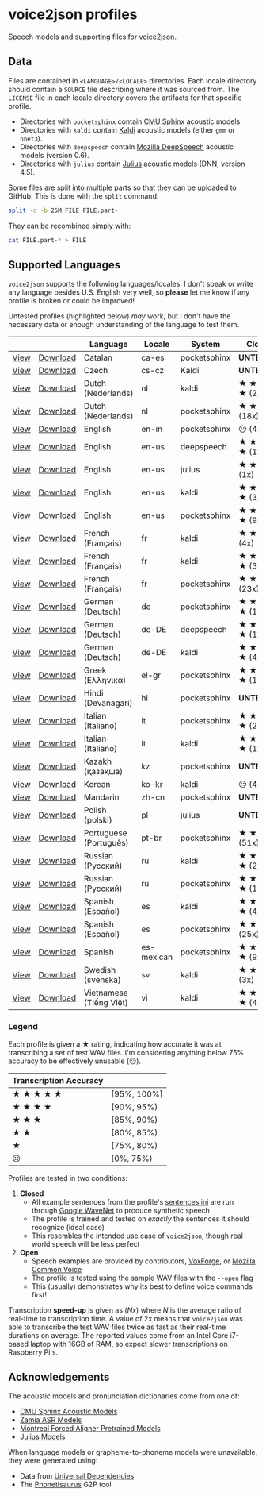 # voice2json profiles

Speech models and supporting files for [voice2json](https://github.com/synesthesiam/voice2json).

## Data

Files are contained in `<LANGUAGE>/<LOCALE>` directories. Each locale directory should contain a `SOURCE` file describing where it was sourced from. The `LICENSE` file in each locale directory covers the artifacts for that specific profile.

* Directories with `pocketsphinx` contain [CMU Sphinx](https://cmusphinx.github.io/) acoustic models
* Directories with `kaldi` contain [Kaldi](https://kaldi-asr.org) acoustic models (either `gmm` or `nnet3`).
* Directories with `deepspeech` contain [Mozilla DeepSpeech](https://github.com/mozilla/DeepSpeech) acoustic models (version 0.6).
* Directories with `julius` contain [Julius](https://github.com/julius-speech/julius) acoustic models (DNN, version 4.5).

Some files are split into multiple parts so that they can be uploaded to GitHub. This is done with the `split` command:

```bash
split -d -b 25M FILE FILE.part-
```

They can be recombined simply with:

```bash
cat FILE.part-* > FILE
```

## Supported Languages

`voice2json` supports the following languages/locales. I don't speak or write any language besides U.S. English very well, so **please** let me know if any profile is broken or could be improved!

Untested profiles (highlighted below) *may* work, but I don't have the necessary data or enough understanding of the language to test them.

<table>
  <thead>
    <tr>
      <th></th>
      <th></th>
      <th>Language</th>
      <th>Locale</th>
      <th>System</th>
      <th>Closed</th>
      <th>Open</th>
    </tr>
  </thead>
  <tbody>
    <tr>
      <td>
        <a href="https://github.com/synesthesiam/ca-es_pocketsphinx-cmu">View</a>
      </td>
      <td>
        <a href="https://github.com/synesthesiam/ca-es_pocketsphinx-cmu/archive/v1.1.tar.gz">Download</a>
      </td>
      <td>Catalan</td>
      <td>ca-es</td>
      <td>pocketsphinx</td>
      <td>
        <strong>UNTESTED</strong>
      </td>
      <td>
        <strong>UNTESTED</strong>
      </td>
    </tr>
    <tr>
      <td>
        <a href="https://github.com/rhasspy/cs_kaldi-rhasspy">View</a>
      </td>
      <td>
        <a href="https://github.com/rhasspy/cs_kaldi-rhasspy/archive/v1.0.tar.gz">Download</a>
      </td>
      <td>Czech</td>
      <td>cs-cz</td>
      <td>Kaldi</td>
      <td>
        <strong>UNTESTED</strong>
      </td>
      <td>
        <strong>UNTESTED</strong>
      </td>
    </tr>
    <tr>
      <td>
        <a href="https://github.com/synesthesiam/nl_kaldi-cgn">View</a>
      </td>
      <td>
        <a href="https://github.com/synesthesiam/nl_kaldi-cgn/archive/v1.1.tar.gz">Download</a>
      </td>
      <td>Dutch (Nederlands)</td>
      <td>nl</td>
      <td>kaldi</td>
      <td>&#9733; &#9733; &#9733; &#9733; &#9733; (2x)</td>
      <td>&#9785; (1x)</td>
    </tr>
    <tr>
      <td>
        <a href="https://github.com/synesthesiam/nl_pocketsphinx-cmu">View</a>
      </td>
      <td>
        <a href="https://github.com/synesthesiam/nl_pocketsphinx-cmu/archive/v1.1.tar.gz">Download</a>
      </td>
      <td>Dutch (Nederlands)</td>
      <td>nl</td>
      <td>pocketsphinx</td>
      <td>&#9733; &#9733; &#9733; &#9733; (18x)</td>
      <td>&#9785; (3x)</td>
    </tr>
    <tr>
      <td>
        <a href="https://github.com/synesthesiam/en-in_pocketsphinx-cmu">View</a>
      </td>
      <td>
        <a href="https://github.com/synesthesiam/en-in_pocketsphinx-cmu/archive/v1.1.tar.gz">Download</a>
      </td>
      <td>English</td>
      <td>en-in</td>
      <td>pocketsphinx</td>
      <td>&#9785; (4x)</td>
      <td>&#9785; (4x)</td>
    </tr>
    <tr>
      <td>
        <a href="https://github.com/synesthesiam/en-us_deepspeech-mozilla">View</a>
      </td>
      <td>
        <a href="https://github.com/synesthesiam/en-us_deepspeech-mozilla/archive/v1.0.tar.gz">Download</a>
      </td>
      <td>English</td>
      <td>en-us</td>
      <td>deepspeech</td>
      <td>&#9733; &#9733; &#9733; &#9733; &#9733; (1x)</td>
      <td>&#9733; &#9733; &#9733; &#9733; (1x)</td>
    </tr>
    <tr>
      <td>
        <a href="https://github.com/synesthesiam/en-us_julius-github">View</a>
      </td>
      <td>
        <a href="https://github.com/synesthesiam/en-us_julius-github/archive/v1.1.tar.gz">Download</a>
      </td>
      <td>English</td>
      <td>en-us</td>
      <td>julius</td>
      <td>&#9733; &#9733; &#9733; &#9733; (1x)</td>
      <td>
        <strong>UNTESTED</strong>
      </td>
    </tr>
    <tr>
      <td>
        <a href="https://github.com/synesthesiam/en-us_kaldi-zamia">View</a>
      </td>
      <td>
        <a href="https://github.com/synesthesiam/en-us_kaldi-zamia/archive/v2.0.tar.gz">Download</a>
      </td>
      <td>English</td>
      <td>en-us</td>
      <td>kaldi</td>
      <td>&#9733; &#9733; &#9733; &#9733; &#9733; (3x)</td>
      <td>&#9733; &#9733; &#9733; &#9733; (1x)</td>
    </tr>
    <tr>
      <td>
        <a href="https://github.com/synesthesiam/en-us_pocketsphinx-cmu">View</a>
      </td>
      <td>
        <a href="https://github.com/synesthesiam/en-us_pocketsphinx-cmu/archive/v1.1.tar.gz">Download</a>
      </td>
      <td>English</td>
      <td>en-us</td>
      <td>pocketsphinx</td>
      <td>&#9733; &#9733; &#9733; &#9733; &#9733; (9x)</td>
      <td>&#9733; &#9733; &#9733; &#9733; (2x)</td>
    </tr>
    <tr>
      <td>
        <a href="https://github.com/synesthesiam/fr_kaldi-guyot">View</a>
      </td>
      <td>
        <a href="https://github.com/synesthesiam/fr_kaldi-guyot/archive/v1.0.tar.gz">Download</a>
      </td>
      <td>French (Français)</td>
      <td>fr</td>
      <td>kaldi</td>
      <td>&#9733; &#9733; &#9733; &#9733; (4x)</td>
      <td>&#9733; &#9733; &#9733; &#9733; (1x)</td>
    </tr>
    <tr>
      <td>
        <a href="https://github.com/rhasspy/fr_kaldi-rhasspy">View</a>
      </td>
      <td>
        <a href="https://github.com/rhasspy/fr_kaldi-rhasspy/archive/v1.0.tar.gz">Download</a>
      </td>
      <td>French (Français)</td>
      <td>fr</td>
      <td>kaldi</td>
      <td>&#9733; &#9733; &#9733; &#9733; &#9733; (3x)</td>
      <td>&#9733; &#9733; &#9733; &#9733; &#9733; (0.5x)</td>
    </tr>
    <tr>
      <td>
        <a href="https://github.com/synesthesiam/fr_pocketsphinx-cmu">View</a>
      </td>
      <td>
        <a href="https://github.com/synesthesiam/fr_pocketsphinx-cmu/archive/v1.1.tar.gz">Download</a>
      </td>
      <td>French (Français)</td>
      <td>fr</td>
      <td>pocketsphinx</td>
      <td>&#9733; &#9733; &#9733; &#9733; (23x)</td>
      <td>&#9785; (3x)</td>
    </tr>
    <tr>
      <td>
        <a href="https://github.com/synesthesiam/de_pocketsphinx-cmu">View</a>
      </td>
      <td>
        <a href="https://github.com/synesthesiam/de_pocketsphinx-cmu/archive/v1.1.tar.gz">Download</a>
      </td>
      <td>German (Deutsch)</td>
      <td>de</td>
      <td>pocketsphinx</td>
      <td>&#9733; &#9733; &#9733; &#9733; &#9733; (17x)</td>
      <td>&#9733; &#9733; &#9733; &#9733; &#9733; (3x)</td>
    </tr>
    <tr>
      <td>
        <a href="https://github.com/synesthesiam/de_deepspeech-aashishag">View</a>
      </td>
      <td>
        <a href="https://github.com/synesthesiam/de_deepspeech-aashishag/archive/v1.0.tar.gz">Download</a>
      </td>
      <td>German (Deutsch)</td>
      <td>de-DE</td>
      <td>deepspeech</td>
      <td>&#9733; &#9733; &#9733; &#9733; &#9733; (1x)</td>
      <td>&#9733; &#9733; &#9733; &#9733; (1x)</td>
    </tr>
    <tr>
      <td>
        <a href="https://github.com/synesthesiam/de_kaldi-zamia">View</a>
      </td>
      <td>
        <a href="https://github.com/synesthesiam/de_kaldi-zamia/archive/v2.0.tar.gz">Download</a>
      </td>
      <td>German (Deutsch)</td>
      <td>de-DE</td>
      <td>kaldi</td>
      <td>&#9733; &#9733; &#9733; &#9733; &#9733; (4x)</td>
      <td>&#9733; &#9733; &#9733; &#9733; (1x)</td>
    </tr>
    <tr>
      <td>
        <a href="https://github.com/synesthesiam/el-gr_pocketsphinx-cmu">View</a>
      </td>
      <td>
        <a href="https://github.com/synesthesiam/el-gr_pocketsphinx-cmu/archive/v1.1.tar.gz">Download</a>
      </td>
      <td>Greek (Ελληνικά)</td>
      <td>el-gr</td>
      <td>pocketsphinx</td>
      <td>&#9733; &#9733; &#9733; &#9733; &#9733; (15x)</td>
      <td>&#9785; (1x)</td>
    </tr>
    <tr>
      <td>
        <a href="https://github.com/synesthesiam/hi_pocketsphinx-cmu">View</a>
      </td>
      <td>
        <a href="https://github.com/synesthesiam/hi_pocketsphinx-cmu/archive/v1.0.tar.gz">Download</a>
      </td>
      <td>Hindi (Devanagari)</td>
      <td>hi</td>
      <td>pocketsphinx</td>
      <td>
        <strong>UNTESTED</strong>
      </td>
      <td>
        <strong>UNTESTED</strong>
      </td>
    </tr>
    <tr>
      <td>
        <a href="https://github.com/synesthesiam/it_pocketsphinx-cmu">View</a>
      </td>
      <td>
        <a href="https://github.com/synesthesiam/it_pocketsphinx-cmu/archive/v1.1.tar.gz">Download</a>
      </td>
      <td>Italian (Italiano)</td>
      <td>it</td>
      <td>pocketsphinx</td>
      <td>&#9733; &#9733; &#9733; &#9733; &#9733; (21x)</td>
      <td>&#9733; &#9733; &#9733; &#9733; &#9733; (7x)</td>
    </tr>
    <tr>
      <td>
        <a href="https://github.com/rhasspy/it_kaldi-rhasspy">View</a>
      </td>
      <td>
        <a href="https://github.com/rhasspy/it_kaldi-rhasspy/archive/v1.0.tar.gz">Download</a>
      </td>
      <td>Italian (Italiano)</td>
      <td>it</td>
      <td>kaldi</td>
      <td>&#9733; &#9733; &#9733; &#9733; &#9733; (1x)</td>
      <td>&#9733; &#9733; &#9733; &#9733; &#9733; (1x)</td>
    </tr>
    <tr>
      <td>
        <a href="https://github.com/synesthesiam/kz_pocketsphinx-cmu">View</a>
      </td>
      <td>
        <a href="https://github.com/synesthesiam/kz_pocketsphinx-cmu/archive/v1.1.tar.gz">Download</a>
      </td>
      <td>Kazakh (қазақша)</td>
      <td>kz</td>
      <td>pocketsphinx</td>
      <td>
        <strong>UNTESTED</strong>
      </td>
      <td>
        <strong>UNTESTED</strong>
      </td>
    </tr>
    <tr>
      <td>
        <a href="https://github.com/synesthesiam/ko-kr_kaldi-montreal">View</a>
      </td>
      <td>
        <a href="https://github.com/synesthesiam/ko-kr_kaldi-montreal/archive/v1.0.tar.gz">Download</a>
      </td>
      <td>Korean</td>
      <td>ko-kr</td>
      <td>kaldi</td>
      <td>&#9785; (4x)</td>
      <td>&#9785; (4x)</td>
    </tr>
    <tr>
      <td>
        <a href="https://github.com/synesthesiam/zh-cn_pocketsphinx-cmu">View</a>
      </td>
      <td>
        <a href="https://github.com/synesthesiam/zh-cn_pocketsphinx-cmu/archive/v1.1.tar.gz">Download</a>
      </td>
      <td>Mandarin</td>
      <td>zh-cn</td>
      <td>pocketsphinx</td>
      <td>
        <strong>UNTESTED</strong>
      </td>
      <td>
        <strong>UNTESTED</strong>
      </td>
    </tr>
    <tr>
      <td>
        <a href="https://github.com/synesthesiam/pl_julius-github">View</a>
      </td>
      <td>
        <a href="https://github.com/synesthesiam/pl_julius-github/archive/v1.1.tar.gz">Download</a>
      </td>
      <td>Polish (polski)</td>
      <td>pl</td>
      <td>julius</td>
      <td>
        <strong>UNTESTED</strong>
      </td>
      <td>
        <strong>UNTESTED</strong>
      </td>
    </tr>
    <tr>
      <td>
        <a href="https://github.com/synesthesiam/pt-br_pocketsphinx-cmu">View</a>
      </td>
      <td>
        <a href="https://github.com/synesthesiam/pt-br_pocketsphinx-cmu/archive/v1.1.tar.gz">Download</a>
      </td>
      <td>Portuguese (Português)</td>
      <td>pt-br</td>
      <td>pocketsphinx</td>
      <td>&#9733; &#9733; &#9733; &#9733; (51x)</td>
      <td>&#9785; (11x)</td>
    </tr>
    <tr>
      <td>
        <a href="https://github.com/rhasspy/ru_kaldi-rhasspy">View</a>
      </td>
      <td>
        <a href="https://github.com/rhasspy/ru_kaldi-rhasspy/archive/v1.0.tar.gz">Download</a>
      </td>
      <td>Russian (Русский)</td>
      <td>ru</td>
      <td>kaldi</td>
      <td>&#9733; &#9733; &#9733; &#9733; &#9733; (2x)</td>
      <td>&#9733; &#9733; &#9733; &#9733; &#9733; (0.5x)</td>
    </tr>
    <tr>
      <td>
        <a href="https://github.com/synesthesiam/ru_pocketsphinx-cmu">View</a>
      </td>
      <td>
        <a href="https://github.com/synesthesiam/ru_pocketsphinx-cmu/archive/v1.1.tar.gz">Download</a>
      </td>
      <td>Russian (Русский)</td>
      <td>ru</td>
      <td>pocketsphinx</td>
      <td>&#9733; &#9733; &#9733; &#9733; &#9733; (17x)</td>
      <td>&#9785; (1x)</td>
    </tr>
    <tr>
      <td>
        <a href="https://github.com/rhasspy/es_kaldi-rhasspy">View</a>
      </td>
      <td>
        <a href="https://github.com/rhasspy/es_kaldi-rhasspy/archive/v1.0.tar.gz">Download</a>
      </td>
      <td>Spanish (Español)</td>
      <td>es</td>
      <td>kaldi</td>
      <td>&#9733; &#9733; &#9733; &#9733; &#9733; (4x)</td>
      <td>&#9733; &#9733; &#9733; &#9733; &#9733; (1x)</td>
    </tr>
    <tr>
      <td>
        <a href="https://github.com/synesthesiam/es_pocketsphinx-cmu">View</a>
      </td>
      <td>
        <a href="https://github.com/synesthesiam/es_pocketsphinx-cmu/archive/v1.1.tar.gz">Download</a>
      </td>
      <td>Spanish (Español)</td>
      <td>es</td>
      <td>pocketsphinx</td>
      <td>&#9733; &#9733; &#9733; &#9733; (25x)</td>
      <td>&#9733; &#9733; &#9733; &#9733; (15x)</td>
    </tr>
    <tr>
      <td>
        <a href="https://github.com/synesthesiam/es-mexican_pocketsphinx-cmu">View</a>
      </td>
      <td>
        <a href="https://github.com/synesthesiam/es-mexican_pocketsphinx-cmu/archive/v1.1.tar.gz">Download</a>
      </td>
      <td>Spanish</td>
      <td>es-mexican</td>
      <td>pocketsphinx</td>
      <td>&#9733; &#9733; &#9733; &#9733; &#9733; (9x)</td>
      <td>&#9733; &#9733; &#9733; &#9733; (2x)</td>
    </tr>
    <tr>
      <td>
        <a href="https://github.com/synesthesiam/sv_kaldi-montreal">View</a>
      </td>
      <td>
        <a href="https://github.com/synesthesiam/sv_kaldi-montreal/archive/v1.1.tar.gz">Download</a>
      </td>
      <td>Swedish (svenska)</td>
      <td>sv</td>
      <td>kaldi</td>
      <td>&#9733; &#9733; &#9733; &#9733; (3x)</td>
      <td>&#9785; (1x)</td>
    </tr>
    <tr>
      <td>
        <a href="https://github.com/synesthesiam/vi_kaldi-montreal">View</a>
      </td>
      <td>
        <a href="https://github.com/synesthesiam/vi_kaldi-montreal/archive/v1.1.tar.gz">Download</a>
      </td>
      <td>Vietnamese (Tiếng Việt)</td>
      <td>vi</td>
      <td>kaldi</td>
      <td>&#9733; &#9733; &#9733; &#9733; &#9733; (4x)</td>
      <td>&#9785; (1x)</td>
    </tr>
  </tbody>
</table>

### Legend

Each profile is given a &#9733; rating, indicating how accurate it was at transcribing a set of test WAV files. I'm considering anything below 75% accuracy to be effectively unusable (&#9785;).

 | Transcription Accuracy                   |              |
 | ---------------------------------------- | ------------ |
 | &#9733; &#9733; &#9733; &#9733; &#9733;  | [95%, 100%]  |
 | &#9733; &#9733; &#9733; &#9733;          | [90%, 95%)   |
 | &#9733; &#9733; &#9733;                  | [85%, 90%)   |
 | &#9733; &#9733;                          | [80%, 85%)   |
 | &#9733;                                  | [75%, 80%)   |
 | &#9785;                                  | [0%, 75%)    |

Profiles are tested in two conditions:

1. **Closed**
    * All example sentences from the profile's [sentences.ini](https://voice2json.org/sentences.html) are run through [Google WaveNet](https://cloud.google.com/text-to-speech/docs/wavenet) to produce synthetic speech
    * The profile is trained and tested on *exactly* the sentences it should recognize (ideal case)
    * This resembles the intended use case of `voice2json`, though real world speech will be less perfect
2. **Open**
    * Speech examples are provided by contributors, [VoxForge](http://voxforge.org), or [Mozilla Common Voice](https://voice.mozilla.org/)
    * The profile is tested using the sample WAV files with the `--open` flag
    * This (usually) demonstrates why its best to define voice commands first!
    
Transcription **speed-up** is given as (*Nx*) where *N* is the average ratio of real-time to transcription time.
A value of 2x means that `voice2json` was able to transcribe the test WAV files twice as fast as their real-time durations on average.
The reported values come from an Intel Core i7-based laptop with 16GB of RAM, so expect slower transcriptions on Raspberry Pi's.

## Acknowledgements

The acoustic models and pronunciation dictionaries come from one of:

* [CMU Sphinx Acoustic Models](https://sourceforge.net/projects/cmusphinx/files/Acoustic%20and%20Language%20Models/)
* [Zamia ASR Models](https://github.com/gooofy/zamia-speech)
* [Montreal Forced Aligner Pretrained Models](https://montreal-forced-aligner.readthedocs.io/en/latest/pretrained_models.html)
* [Julius Models](https://sourceforge.net/projects/juliusmodels/)

When language models or grapheme-to-phoneme models were unavailable, they were generated using:

* Data from [Universal Dependencies](https://github.com/UniversalDependencies)
* The [Phonetisaurus](https://github.com/AdolfVonKleist/Phonetisaurus) G2P tool
